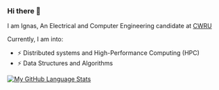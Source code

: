 ### Hi there 👋
I am Ignas, An Electrical and Computer Engineering candidate at [CWRU](https://www.case.edu)

Currently, I am into:
- ⚡ Distributed systems and High-Performance Computing (HPC)
- ⚡ Data Structures and Algorithms


[![My GitHub Language Stats](https://github-readme-stats.vercel.app/api/top-langs/?username=ignsxv&langs_count=5&theme=tokyonight)]()
